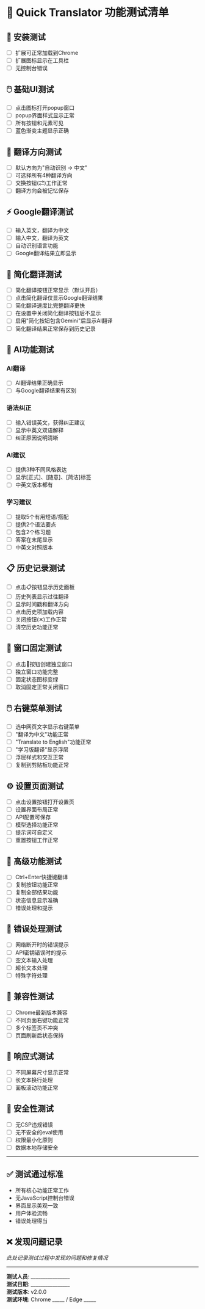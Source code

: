 # 🧪 Quick Translator 功能测试清单

## 🚀 安装测试
- [ ] 扩展可正常加载到Chrome
- [ ] 扩展图标显示在工具栏
- [ ] 无控制台错误

## 🖱️ 基础UI测试
- [ ] 点击图标打开popup窗口
- [ ] popup界面样式显示正常
- [ ] 所有按钮和元素可见
- [ ] 蓝色渐变主题显示正确

## 🔄 翻译方向测试
- [ ] 默认方向为"自动识别 → 中文"
- [ ] 可选择所有4种翻译方向
- [ ] 交换按钮(⇄)工作正常
- [ ] 翻译方向会被记忆保存

## ⚡ Google翻译测试
- [ ] 输入英文，翻译为中文
- [ ] 输入中文，翻译为英文  
- [ ] 自动识别语言功能
- [ ] Google翻译结果立即显示

## 🚀 简化翻译测试
- [ ] 简化翻译按钮正常显示（默认开启）
- [ ] 点击简化翻译仅显示Google翻译结果
- [ ] 简化翻译速度比完整翻译更快
- [ ] 在设置中关闭简化翻译按钮后不显示
- [ ] 启用"简化按钮包含Gemini"后显示AI翻译
- [ ] 简化翻译结果正常保存到历史记录

## 🤖 AI功能测试
### AI翻译
- [ ] AI翻译结果正确显示
- [ ] 与Google翻译结果有区别

### 语法纠正
- [ ] 输入错误英文，获得纠正建议
- [ ] 显示中英文双语解释
- [ ] 纠正原因说明清晰

### AI建议
- [ ] 提供3种不同风格表达
- [ ] 显示[正式]、[随意]、[简洁]标签
- [ ] 中英文版本都有

### 学习建议  
- [ ] 提取5个有用短语/搭配
- [ ] 提供2个语法要点
- [ ] 包含2个练习题
- [ ] 答案在末尾显示
- [ ] 中英文对照版本

## 📋 历史记录测试
- [ ] 点击📋按钮显示历史面板
- [ ] 历史列表显示过往翻译
- [ ] 显示时间戳和翻译方向
- [ ] 点击历史项加载内容
- [ ] 关闭按钮(✕)工作正常
- [ ] 清空历史功能正常

## 📌 窗口固定测试
- [ ] 点击📍按钮创建独立窗口
- [ ] 独立窗口功能完整
- [ ] 固定状态图标变绿
- [ ] 取消固定正常关闭窗口

## 🖱️ 右键菜单测试
- [ ] 选中网页文字显示右键菜单
- [ ] "翻译为中文"功能正常
- [ ] "Translate to English"功能正常
- [ ] "学习版翻译"显示浮层
- [ ] 浮层样式和交互正常
- [ ] 复制到剪贴板功能正常

## ⚙️ 设置页面测试
- [ ] 点击设置按钮打开设置页
- [ ] 设置界面布局正常
- [ ] API配置可保存
- [ ] 模型选择功能正常
- [ ] 提示词可自定义
- [ ] 重置按钮工作正常

## 🔧 高级功能测试
- [ ] Ctrl+Enter快捷键翻译
- [ ] 复制按钮功能正常
- [ ] 复制全部结果功能
- [ ] 状态信息显示准确
- [ ] 错误处理和提示

## 🐛 错误处理测试
- [ ] 网络断开时的错误提示
- [ ] API密钥错误时的提示
- [ ] 空文本输入处理
- [ ] 超长文本处理
- [ ] 特殊字符处理

## 🔄 兼容性测试
- [ ] Chrome最新版本兼容
- [ ] 不同页面右键功能正常
- [ ] 多个标签页不冲突
- [ ] 页面刷新后状态保持

## 📱 响应式测试
- [ ] 不同屏幕尺寸显示正常
- [ ] 长文本换行处理
- [ ] 面板滚动功能正常

## 🚨 安全性测试
- [ ] 无CSP违规错误
- [ ] 无不安全的eval使用
- [ ] 权限最小化原则
- [ ] 数据本地存储安全

---

## ✅ 测试通过标准
- 所有核心功能正常工作
- 无JavaScript控制台错误
- 界面显示美观一致  
- 用户体验流畅
- 错误处理得当

## ❌ 发现问题记录
*此处记录测试过程中发现的问题和修复情况*

---

**测试人员**: ________________  
**测试日期**: ________________  
**测试版本**: v2.0.0  
**测试环境**: Chrome _____ / Edge _____